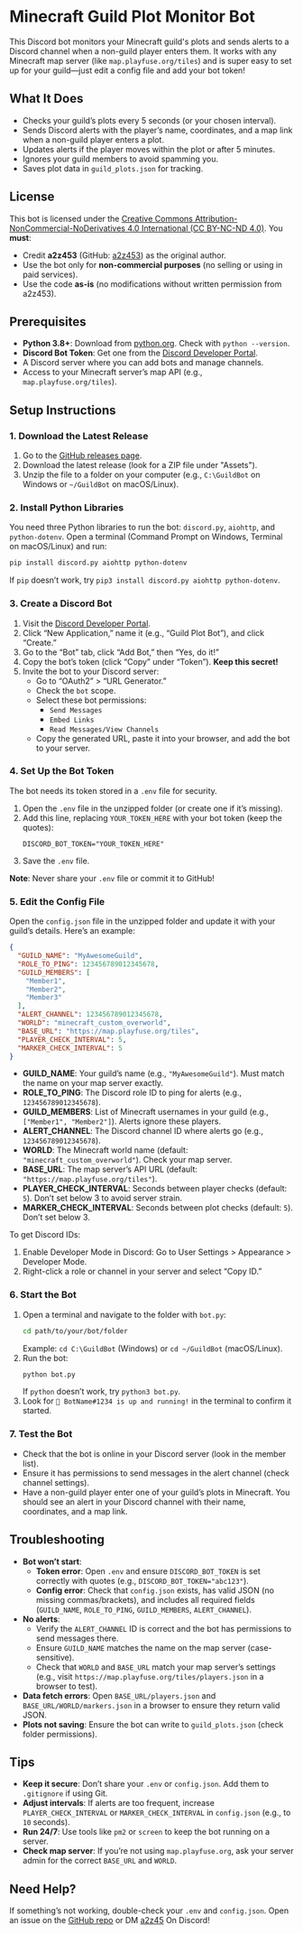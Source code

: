 # Minecraft Guild Plot Monitor Bot

This Discord bot monitors your Minecraft guild's plots and sends alerts to a Discord channel when a non-guild player enters them. It works with any Minecraft map server (like `map.playfuse.org/tiles`) and is super easy to set up for your guild—just edit a config file and add your bot token!

## What It Does
- Checks your guild’s plots every 5 seconds (or your chosen interval).
- Sends Discord alerts with the player’s name, coordinates, and a map link when a non-guild player enters a plot.
- Updates alerts if the player moves within the plot or after 5 minutes.
- Ignores your guild members to avoid spamming you.
- Saves plot data in `guild_plots.json` for tracking.

## License
This bot is licensed under the [Creative Commons Attribution-NonCommercial-NoDerivatives 4.0 International (CC BY-NC-ND 4.0)](https://creativecommons.org/licenses/by-nc-nd/4.0/). You **must**:
- Credit **a2z453** (GitHub: [a2z453](https://github.com/a2z453)) as the original author.
- Use the bot only for **non-commercial purposes** (no selling or using in paid services).
- Use the code **as-is** (no modifications without written permission from a2z453).

## Prerequisites
- **Python 3.8+**: Download from [python.org](https://www.python.org/downloads/). Check with `python --version`.
- **Discord Bot Token**: Get one from the [Discord Developer Portal](https://discord.com/developers/applications).
- A Discord server where you can add bots and manage channels.
- Access to your Minecraft server’s map API (e.g., `map.playfuse.org/tiles`).

## Setup Instructions

### 1. Download the Latest Release
1. Go to the [GitHub releases page](https://github.com/a2z453/Playfuse-Conquest-Bot/releases).
2. Download the latest release (look for a ZIP file under "Assets").
3. Unzip the file to a folder on your computer (e.g., `C:\GuildBot` on Windows or `~/GuildBot` on macOS/Linux).

### 2. Install Python Libraries
You need three Python libraries to run the bot: `discord.py`, `aiohttp`, and `python-dotenv`. Open a terminal (Command Prompt on Windows, Terminal on macOS/Linux) and run:

```bash
pip install discord.py aiohttp python-dotenv
```

If `pip` doesn’t work, try `pip3 install discord.py aiohttp python-dotenv`.

### 3. Create a Discord Bot
1. Visit the [Discord Developer Portal](https://discord.com/developers/applications).
2. Click “New Application,” name it (e.g., “Guild Plot Bot”), and click “Create.”
3. Go to the “Bot” tab, click “Add Bot,” then “Yes, do it!”
4. Copy the bot’s token (click “Copy” under “Token”). **Keep this secret!**
5. Invite the bot to your Discord server:
   - Go to “OAuth2” > “URL Generator.”
   - Check the `bot` scope.
   - Select these bot permissions:
     - `Send Messages`
     - `Embed Links`
     - `Read Messages/View Channels`
   - Copy the generated URL, paste it into your browser, and add the bot to your server.

### 4. Set Up the Bot Token
The bot needs its token stored in a `.env` file for security.
1. Open the `.env` file in the unzipped folder (or create one if it’s missing).
2. Add this line, replacing `YOUR_TOKEN_HERE` with your bot token (keep the quotes):
   ```
   DISCORD_BOT_TOKEN="YOUR_TOKEN_HERE"
   ```
3. Save the `.env` file.

**Note**: Never share your `.env` file or commit it to GitHub!

### 5. Edit the Config File
Open the `config.json` file in the unzipped folder and update it with your guild’s details. Here’s an example:

```json
{
  "GUILD_NAME": "MyAwesomeGuild",
  "ROLE_TO_PING": 123456789012345678,
  "GUILD_MEMBERS": [
    "Member1",
    "Member2",
    "Member3"
  ],
  "ALERT_CHANNEL": 123456789012345678,
  "WORLD": "minecraft_custom_overworld",
  "BASE_URL": "https://map.playfuse.org/tiles",
  "PLAYER_CHECK_INTERVAL": 5,
  "MARKER_CHECK_INTERVAL": 5
}
```

- **GUILD_NAME**: Your guild’s name (e.g., `"MyAwesomeGuild"`). Must match the name on your map server exactly.
- **ROLE_TO_PING**: The Discord role ID to ping for alerts (e.g., `123456789012345678`).
- **GUILD_MEMBERS**: List of Minecraft usernames in your guild (e.g., `["Member1", "Member2"]`). Alerts ignore these players.
- **ALERT_CHANNEL**: The Discord channel ID where alerts go (e.g., `123456789012345678`).
- **WORLD**: The Minecraft world name (default: `"minecraft_custom_overworld"`). Check your map server.
- **BASE_URL**: The map server’s API URL (default: `"https://map.playfuse.org/tiles"`).
- **PLAYER_CHECK_INTERVAL**: Seconds between player checks (default: `5`). Don’t set below 3 to avoid server strain.
- **MARKER_CHECK_INTERVAL**: Seconds between plot checks (default: `5`). Don’t set below 3.

To get Discord IDs:
1. Enable Developer Mode in Discord: Go to User Settings > Appearance > Developer Mode.
2. Right-click a role or channel in your server and select “Copy ID.”

### 6. Start the Bot
1. Open a terminal and navigate to the folder with `bot.py`:
   ```bash
   cd path/to/your/bot/folder
   ```
   Example: `cd C:\GuildBot` (Windows) or `cd ~/GuildBot` (macOS/Linux).
2. Run the bot:
   ```bash
   python bot.py
   ```
   If `python` doesn’t work, try `python3 bot.py`.
3. Look for `🚀 BotName#1234 is up and running!` in the terminal to confirm it started.

### 7. Test the Bot
- Check that the bot is online in your Discord server (look in the member list).
- Ensure it has permissions to send messages in the alert channel (check channel settings).
- Have a non-guild player enter one of your guild’s plots in Minecraft. You should see an alert in your Discord channel with their name, coordinates, and a map link.

## Troubleshooting
- **Bot won’t start**:
  - **Token error**: Open `.env` and ensure `DISCORD_BOT_TOKEN` is set correctly with quotes (e.g., `DISCORD_BOT_TOKEN="abc123"`).
  - **Config error**: Check that `config.json` exists, has valid JSON (no missing commas/brackets), and includes all required fields (`GUILD_NAME`, `ROLE_TO_PING`, `GUILD_MEMBERS`, `ALERT_CHANNEL`).
- **No alerts**:
  - Verify the `ALERT_CHANNEL` ID is correct and the bot has permissions to send messages there.
  - Ensure `GUILD_NAME` matches the name on the map server (case-sensitive).
  - Check that `WORLD` and `BASE_URL` match your map server’s settings (e.g., visit `https://map.playfuse.org/tiles/players.json` in a browser to test).
- **Data fetch errors**: Open `BASE_URL/players.json` and `BASE_URL/WORLD/markers.json` in a browser to ensure they return valid JSON.
- **Plots not saving**: Ensure the bot can write to `guild_plots.json` (check folder permissions).

## Tips
- **Keep it secure**: Don’t share your `.env` or `config.json`. Add them to `.gitignore` if using Git.
- **Adjust intervals**: If alerts are too frequent, increase `PLAYER_CHECK_INTERVAL` or `MARKER_CHECK_INTERVAL` in `config.json` (e.g., to `10` seconds).
- **Run 24/7**: Use tools like `pm2` or `screen` to keep the bot running on a server.
- **Check map server**: If you’re not using `map.playfuse.org`, ask your server admin for the correct `BASE_URL` and `WORLD`.

## Need Help?
If something’s not working, double-check your `.env` and `config.json`. Open an issue on the [GitHub repo](https://github.com/a2z453/Playfuse-Conquest-Bot) or DM [a2z45](https://discord.com/users/508772310233382932) On Discord!
